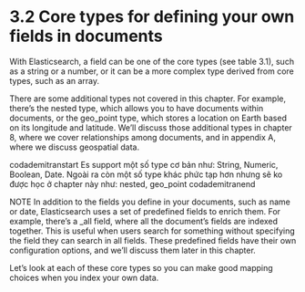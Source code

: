 # 3.2 Core types for defining your own fields in documents
With Elasticsearch, a field can be one of the core types (see table 3.1), such as a string or a number, or it can be a more complex type derived from core types, such as an array.

There are some additional types not covered in this chapter. For example, there’s the nested type, which allows you to have documents within documents, or the geo_point type, which stores a location on Earth based on its longitude and latitude. We’ll discuss those additional types in chapter 8, where we cover relationships among documents, and in appendix A, where we discuss geospatial data.

codademitranstart
Es support một số type cơ bản như: String, Numeric, Boolean, Date.
Ngoài ra còn một số type khác phức tạp hơn nhưng sẽ ko được học ở chapter này như: nested, geo_point
codademitranend

NOTE In addition to the fields you define in your documents, such as name or date, Elasticsearch uses a set of predefined fields to enrich them. For example, there’s a _all field, where all the document’s fields are indexed together. This is useful when users search for something without specifying the field they can search in all fields. These predefined fields have their own configuration options, and we’ll discuss them later in this chapter.

Let’s look at each of these core types so you can make good mapping choices when you index your own data.